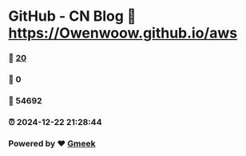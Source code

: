 # GitHub - CN Blog :link: https://Owenwoow.github.io/aws 
### :page_facing_up: [20](https://Owenwoow.github.io/aws/tag.html) 
### :speech_balloon: 0 
### :hibiscus: 54692 
### :alarm_clock: 2024-12-22 21:28:44 
### Powered by :heart: [Gmeek](https://github.com/Meekdai/Gmeek)
